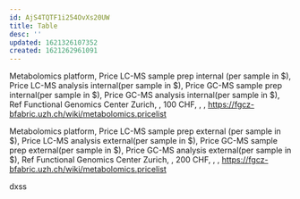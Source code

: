 ```yaml
---
id: AjS4TQTF1i254OvXs20UW
title: Table
desc: ''
updated: 1621326107352
created: 1621262961091
---
```


Metabolomics platform, Price LC-MS sample prep internal (per sample in $), Price LC-MS analysis internal(per sample in $),  Price GC-MS sample prep internal(per sample in $), Price GC-MS analysis internal(per sample in $), Ref 
Functional Genomics Center Zurich, , 100 CHF, , , 
https://fgcz-bfabric.uzh.ch/wiki/metabolomics.pricelist





Metabolomics platform, Price LC-MS sample prep external (per sample in $), Price LC-MS analysis external(per sample in $),  Price GC-MS sample prep external(per sample in $), Price GC-MS analysis external(per sample in $), Ref 
Functional Genomics Center Zurich, , 200 CHF, , , 
https://fgcz-bfabric.uzh.ch/wiki/metabolomics.pricelist


dxss
